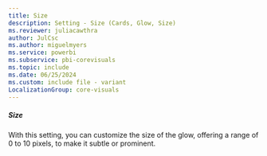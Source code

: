 ```yaml
---
title: Size
description: Setting - Size (Cards, Glow, Size)
ms.reviewer: juliacawthra
author: JulCsc
ms.author: miguelmyers
ms.service: powerbi
ms.subservice: pbi-corevisuals
ms.topic: include
ms.date: 06/25/2024
ms.custom: include file - variant
LocalizationGroup: core-visuals
---
```

##### Size

With this setting, you can customize the size of the glow, offering a range of 0 to 10 pixels, to make it subtle or prominent.

